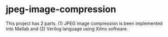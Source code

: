 # jpeg-image-compression
This project has 2 parts. (1) JPEG image compression is been implemented into Matlab and (2) Verilog language using Xilinx software.
